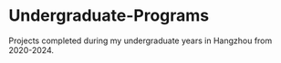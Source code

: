 # Undergraduate-Programs
Projects completed during my undergraduate years in Hangzhou from 2020-2024.
